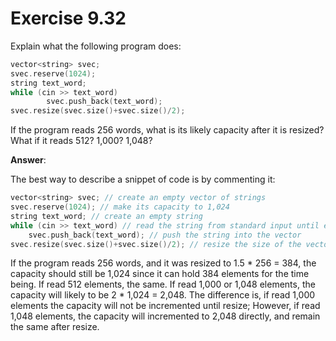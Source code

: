 # Exercise 9.32

Explain what the following program does:

```cpp
vector<string> svec;
svec.reserve(1024);
string text_word;
while (cin >> text_word)
        svec.push_back(text_word);
svec.resize(svec.size()+svec.size()/2);
```

If the program reads 256 words, what is its likely capacity after it is resized? What if it reads 512? 1,000? 1,048?

**Answer**:

The best way to describe a snippet of code is by commenting it:

```cpp
vector<string> svec; // create an empty vector of strings
svec.reserve(1024); // make its capacity to 1,024
string text_word; // create an empty string
while (cin >> text_word) // read the string from standard input until eof
    svec.push_back(text_word); // push the string into the vector
svec.resize(svec.size()+svec.size()/2); // resize the size of the vector to 1.5 times of current size, populate empty strings into the rear of the vector
```

If the program reads 256 words, and it was resized to 1.5 * 256 = 384, the capacity should still be 1,024 since it can hold 384 elements for the time being.
If read 512 elements, the same.
If read 1,000 or 1,048 elements, the capacity will likely to be 2 * 1,024 = 2,048. The difference is, if read 1,000 elements the capacity will not be incremented until resize; However, if read 1,048 elements, the capacity will incremented to 2,048 directly, and remain the same after resize.
